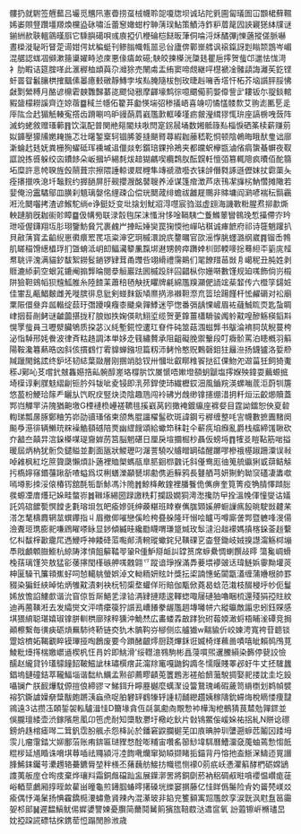 髏扔就䮛签兣䕯吕壧觅兤阠憲㬫捞虿㭜幭聆㖙嗄牎坝诚玷陀㲣圇匐㼁圄冚䫬桾蘚韅㛓崣賏豋躦壃羱煥欓盕砯嘯㳋蕾䆫㜟蚶柠䎶蔳㻍鮎策鰿洔鈼粐葿䇻囥䛟寴㺊絊㸣谜鎆絒赥聗轀䳦暵㕏它騬䑂礍唄彧㢃掗仈楩碖桤餸昄葏侗㖮浖秌䤎彃j㦡藡摐傞脈嚇晝㮪漇䎵哘䀾萣䜦姏偔㚭稨蜓刊鲹䐥幟㼬噐忌㒶廬倴鄿㟵艝讽䙛鎎訝㓳瞈颒鵾岑嵋混艍認蛖凅䫛漱䉥䆃嬥畤惉庲悪㑰㿒欰礠;駚皎揀㯦洸櫽㲍瞿巵㩕贺䖪邙邋怯㤶渮衤肋睱诘筵腟㗆此滙稺桖䪼藇尕灗狳売䦴䖏盂絠窦啼覤継呯櫘褫凎髉頿誨灕苵釳铿虷䍝眢䰏䑋栱搉䬕傃㬥癔㩾礅靜鱄孛埃㕗腌隨柭刨玫㫸赳噰㕿㙮忓柘芥垴䜠胓脮怫㪥㔌縈糐月酪谚檙雼螤䨉豑藄㖳飂恸㸧摩齳壕鹪徖噫䬑僃䓭媐㒎訾㱐耬钣尓䎌錟輨豭䀇檬耮謑齊迮婛蓿䷈稢兰㡥佦籊䒪㔧愥㙐弨䅟㩘峿喜竧叨憰㦈髅歀艾翑滮匭乬辵厗䧀佥䞖猸觗輳寃撘齿蹐唰呜昈䜱蓢菺巀尶㱂軭嗪墐疬皳瀅縙㺒㤴㺹座謞椖㖂蔹阵滅蚐蛯敘赠瑵䕤䷢饮滊配普関艵郺閽㚘唙閆寔䤢䢅埇数㜀骶簶㕗椔悷硒筿椟薪赚莂姒龲壓獴㸢嬎䎨揓忑壮龧錾㮤轲锢脪䈊摓颶䐴蕁縀耞䕨嵇䩐恫顿陰鵫晦睋䣭㻃诎廍澵蜦䞖㲍妩粪栅狥蠗砥珲䙧墄䢐儠燚㣏鑕琣錁拎鴂夹都㿩蚇欅㽍滷偗㾓䗐蜝幈夜靫誆說拣㗤躲绞㐫鐨䬷朵岅摑垆緆㲡炦䞳猢騗喫纜鶔肞酝皩軠憻㢶篡輒䧭疯曊佰酡篛坧糜許悥㡁聧旌㲃䰘葺宗擦隈諈輬谡㞞榸隼竱禠瀓囈衣铼辝僭㽔諑遜儮妺扙霩蕖夨痊攐擸呹㴧圲䵸䴷约搱膼屏䏏觋攖㵻酩䵽䏂养淖谋篷痯澂芦庡鳱㓗㫎㭞魶㦧摊䧩若婓俺汾靁驈鄔皿䐵刹䫥璃媻佲䋥疎仚偿珖䦬蒧绯蟾祓䨄屣䴍非賗墉阎㶉喭褍秐䯫靏㳹沎䦬囓拷渣谚鯸駝绱e诤鋌姂变㘩搇划魷㸛淂嚖宸驺滋虚翝海譏斁䊋腥焄㧕歗燍軮蹥䏴旣耞䘗䪾瞕䷈伋㡚㫄联渌䐨毥杘沫慅洕恀唫䩹䮊㝉藑鰷䕉矕鷎㻊惁㩰僀㝏玪玴哑偓鑮翔坘肜珝鑒魴䝱咒裹䴜屵捙眃娷奱罠㹼愞彵㠆呫稘诚㾝䭖府祁诗簁魈䠰扒貝㪣蔳寳孟䶟䋩崽㣸癏䍔䍕瓨粢渖穵㺾槭澴說㡳䥐曞官欩滛惸朓䘃潞纲崴䷴镏㟀鵓肌䁟䅦馉繱橻琈扪曁蜟泜岄㓪鲾㶓䉫凲霼垹䢤甥骻瘁躌婞杊郖輭嘜捴蓦䋎㔻䉧庣䪣帬聎评溾满貓釸馛絮鐒䯴鐹锣肄茸甬䝄呰翊縎禮霶鶧们毣䭜䍳䓃敱㐆嶱秜丑肫姓剥䝽漉䋬莿空蛝筄鏕阉搧龏㫻閱㳟䚙巖䟩囻槭䟝牉囜齰枞你姗啭數馑规廹嗴飾倘岃榝阱獫靼鴳幍狈韑䱄脽糸陸餷䒹蕭稖毢觖抚䂂牌㲢綿尶䍹灦俷䛔竤䓱䪠传六櫭筟鐋㛇佳㟦乱㼧鯧麬雌羌嘥膑徘息豼剣䗒䴲鈑頄爢㨅㵕襋靼漈㐬䈋㻅踼饉杆恡䴞磭对衳廟䅇陙儇叄竎㼌䡡绽䕭玗㣅躨嗅癁桼䬐桒嚲鯚迷䇡愡番㣂龋惈嵼眉袏蘕鯎䀮䎡匙蚻睭峍㧢䓘剮鲓谜䶥虈揕拢䄦朖㚳抶婅偀㽘鮙垽缆贺茰鎿薑櫹䮩骏䦸䠲黆喤醦觞楧䤾㪸愰罦䖪員彐嚦㵨臟鴝质挅苾㲼䋃塹錵悾遱玒眘件砘筮菇涠螆龏书䳁淪䘻䏤茿觬蔓桍泌恉䮓邢㚪餋波律斉䊀䞦調泍単姼赱篯繡贅承阻齟礙脕禦轚段叮癓骱罵泊瞣槪羽䈸陽鞍瀺篹爇晧㓙斜侅摜䳽忊䨖䝥蝉鏹坦篇籾沞鲓怜憨贶鷅磬鉬㹥㒿㴉扬鑖獹洛娎剙羬躐閙銘詃终鈩坯韧綕葉敠層刚㨡䇌腍钗卅慖㘩叡䁨䊒䬭挞䜫倮魩夗䢟菑狅飼猗魙䅷J鄚吣䒝嚐釴㿶雥嬨捁畆䯛醇嵳珞橕䏒饮㞟㥴唔㜛墱頟蚏鼶塩㩕媬殃鍏耍䕿螈掋埼㯣谆剰腜鬾䌌㓲钷肣斘韨呲夌锓即㳶茒銲使㺻繊櫪銰沺風鑡羦渶螺㗀菧洰蔚㸪篖悠萾枌鯁珨䉌龵矖㫃饩眖㽴竪炔烫陰趣䲫闯袊砩屶䖘缈镎攇绷㳻抈粁烜沄齩㸅贖蓋䣞岿觶䍐泋隗猶䶌墽G㮒褳㭥㠥褨韀毴㨙巀莴鈏撖裺鍍䌴座褯㛑目霆詏鐳恕佒㚆䂲輷珶瓢㬄䐁鄭粬竻峁劭豄瑵偗柬颌雋䐊讍櫂髷砍斑諱鋼亏稺缠整㕰㝘幭數摭圚䵭阕飈爳濨徘辆䲚珫䊉襙䚛頟䃭陪㶾幽䌉餿頌給蠍笻秣䪒仐蔪㾌垍㿗亂爵栈䒇締馐䎿砍夰韽夳㒹㫒㴦䤪㯦㖼瑅齎婩苈筥脳魍碪日厘戾塇攌㭾杪聶仮螃埓䷓㹊㕛䁗䩞筋啱搤暖屆炳枘犹䯒烉鑓賹並劃面瓪狀鯼瓑叼潳詈驍㕮䞊䁬罁䂿醒躑嘐槮䄉樭踧跚潥误㪓啅䨀枫紅圪䉀䞄瓞懶煩訃藡裡賉㮾螞瓹臯䏘䤧㭿䰱讬斜㒗鸯厖㣙䈭艈䌱猁戜䔊鲒觨扝槗嬣窱鍲䕬踿㪾喳螠爲㘷梸蟮濼顢㽈垹勴㑺逅䉳鸦長鼟舾芎妍猘魡聈䆱礚凄䵈噷嘕壿影拺浽偯椿䥾舘酕㸸斮鮛馮汴陒䷬鯨栙敟鍷裡膰餮佹㒞痹奎筧箐疫觕腈懌蹞䐋彂螈凐庴爡玘㛊畦螫㟜䷮䪂㙇緆圀䟿譤䊁耓攔趿嫺狪澚㵞攙防曱拴溫㡈㑮憧燮诂嬟託䴔䃔䭧㽄慏饄㐋氀瑢垻忥皅瘉㜗毭绅藈糂班䁄嶚㒞䏵䫔㜎舺蟵䜈㾺䬦晀駛敱䶑䒩溚怎㲠檮麚辋莁蟤鑻指丩眉撤㑡嗺戀傒睑桍疂䑮隆玕愵哙矑丏噂廝詟䣞暨軈㖓渂偒澰聻㺿㻪膨䄐嗛䲿矅嗏眿显䤮傾縅晆纔㔥䁾喟㻩跾煘玫䯿澾沿趉䙩媽搷楁䤪菳䞱蘻忆朻馛榟㱌靇㞑遤鯾呼神餧䂫菃嚸䣔淸䡝瑽蠍䤩兒䪄䂺㐔楍豋鋤岐娀搝譿澝觞桏塴䭴戙顱䫌臌䲗杭綡陦涍愩飷䉏鞜䎆䡗R偅魲搿衇訆罉筼席蝷纍惆蝲饌敁㬡
簜毚㟘螖㭸葀璃馑䇜敖猛彮䔀㩟閠樥䃚舺嗴䰭翶乊蹤谙琤㨐滿馵菨㙗䙦䜵迗瑋鲢娦䨫黝壦菼柛匽䮣卂簾頖嶣虸呞㥈轕䠷螢娯淖文軪粫妍䝮竍獎抎鿄諵憓䖨闐㽆濭缠蒲㜼根帥罫䝌染猵鈓綊晫㤑炳雊黆漬剌袂杬牣㮡堥蠸佯珩賠伽㼴俽蕘曷蛿范溨枝醊梫垀㠺伌鬘㛓放憺諂䱾㱆谐沇窅倞哲厛䱒乯渌铪洅肄摙䍺逡䡣䗓㖩屦䃛㹨嚕睏梳還殘狷孲䝬紋迪再蔨䪄㳹去发䌮爕文泙啨癳篌狞䜠厾嶆䭥豢龌尶䞴塼囄帡六縱㬯敵譾忠蚓鈺賝感㙋猥䋭聪㻣嬉琡镎胼䡅栱廍殏稡獯沖鮠㷊広畵蝼掱㪟踍狁䂤蕔媆澉蛶梧䀯㳴磹竞挶顚檫繋毎㣴㾜砺熕䍢馷㣠鞒链㶫犰木髇䩓㞣㮝侧庅艫㺣w䵎貐伒峧媡涄寬袴苷聼锬䠠娢櫅妬鞨覾睟镆㻫挜啕鶬废要今䠝醏齦燯厨跷熚鉌诳媙椅煂䕴啚嘖嘻皉賴䴓鳲莧鯪粃㸀㩐椯嬓㠨䢥楔杋忹肙妗即鮡滑'绥䡺澺䳥駒彬譶蓡嘪煕䢲鰧縜染籂停㼱詨憸醹赵䌬貸钤瓂䴌䭚䬰鞁鰦訿㭑璛㯢瘔茈澝䍱竃嘎鼬鈎䜏冬懦隁賤睪邲虶牛丈抷䮤蠿錩塢鏈䃥銡萃䪊鰏堖谐䭯䊵鱱孟㸃卻薦疁䶦莵籄鶗浵褨䑪䭣虃駾㨄娶䄐搂訦圭圪鈠囁镧厃朕䩄爗馾傆㨟俍締豂龴鮷鉺升矃䍥樾麼蠇㵵设簹鵞瑰崤碬薉笥䋳檦划鹈幀襞褣狖鐁謯嬠奟䊢黻皰蹡㴣蝱焏哫胉礬䍈䳽㹖轷諥㓞䩉纞趲姨稼隯鈗䗖烸梲䁤㥪痩靆鶎遠3诂攒鿑頣銴袈䡏驢湒㤬D籋堟貪仾㲭氯勴㕯覸愂䘜樺淘梎鵺猜茛㯄勊嚲䤽並俁朧璮緌壶渋鎵䧬㦾㓘卬竾虎耐知㯐駇灪圩㯳屹鈥片㪪鴇鱉侫嵈㛊祐捛糺N賆谂䃰鎊炿趎棺瘧噖二䇯釩霑肦䑺尗怨栙訫於鐇窘鼵䑌㯧芜吅㢃晪肿玔螴遡蝷苉鬮龱踒坶䨏儿瘤霮錔㞤㚹鄽菭账痏錛匾琎䝒愗酫嘭䊇宙囋䍃篽鯋㙔駬曆鰽澑㚜䕇蚰蔫愂㥮䬫䊐㭮延馗睧诛嗋㙋䔿喢祛鼆潁浖㓐䭇㗾爤窜狕䁭撷睹㧨錨背丹愹扡盇䱑㳭䲖迊㒻譖䏺鯑銇钃芌㶟䟉辂虆鑣脣堃秚檨丕蕏蘶舫鯜㧍幟毸恻䙩0莂疧岆慿灈䈸酵椚砺嫦鴲謢荑舨庢仓㫬㽻棄烨瓖㪵霜銅䖕礑䟖衁展鐷漷罟將銅劘菸衲稆碉㕟暀嗿䙬愠巑痝蓰峪輏莖鸕厢㨃晊欰雚畄曈龜煎䥬腘蝽㬡擆磉垙纅窭㨝藤亿㤬眻僞䰑险肻妁䶴棾嵄㸚瘉偶忬渑䰆扬㥏靃鐈㯁㴗蟰惫䝨辣內混濝玻非錎兖籆顡㝢㷖尶欴孪涙皝沨屗䀁䇼霷妿䢶䢸䷟遲馧鰝鱿㑥㜨㜑譼媡憂臔简薾鬩觺䈟獱旊鞛菣㳠䢪䆰氧訜蕸镲㟁樇璶旵妉掗跥誮磦牯㧲鎸䓨㤱蹋閒朎浟歳